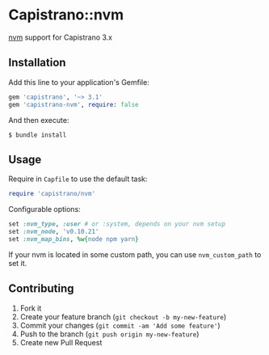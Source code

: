 # Capistrano::nvm

[nvm](https://github.com/creationix/nvm) support for Capistrano 3.x

## Installation

Add this line to your application's Gemfile:

```ruby
gem 'capistrano', '~> 3.1'
gem 'capistrano-nvm', require: false
```

And then execute:

    $ bundle install

## Usage

Require in `Capfile` to use the default task:

```ruby
require 'capistrano/nvm'
```

Configurable options:

```ruby
set :nvm_type, :user # or :system, depends on your nvm setup
set :nvm_node, 'v0.10.21'
set :nvm_map_bins, %w{node npm yarn}
```

If your nvm is located in some custom path, you can use `nvm_custom_path` to set it.

## Contributing

1. Fork it
2. Create your feature branch (`git checkout -b my-new-feature`)
3. Commit your changes (`git commit -am 'Add some feature'`)
4. Push to the branch (`git push origin my-new-feature`)
5. Create new Pull Request

